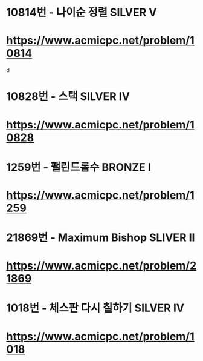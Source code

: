# 10814번 - 나이순 정렬 SILVER V
# https://www.acmicpc.net/problem/10814
d
# 10828번 - 스택 SILVER IV
# https://www.acmicpc.net/problem/10828

# 1259번 - 팰린드롬수 BRONZE I
# https://www.acmicpc.net/problem/1259

# 21869번 - Maximum Bishop SLIVER II
# https://www.acmicpc.net/problem/21869

# 1018번 - 체스판 다시 칠하기 SILVER IV
# https://www.acmicpc.net/problem/1018
